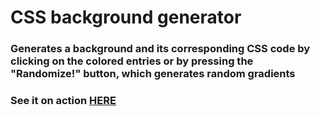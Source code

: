 # **CSS background generator**

### Generates a background and its corresponding CSS code by **clicking on the colored entries** or by **pressing the "Randomize!" button**, which generates random gradients  

### See it on action [HERE](https://martincomito.github.io/CSS-background-gradient-generator/)

